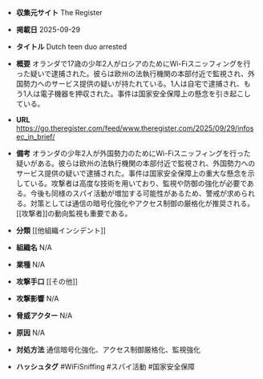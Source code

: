 - **収集元サイト**
The Register

- **掲載日**
2025-09-29

- **タイトル**
Dutch teen duo arrested

- **概要**
オランダで17歳の少年2人がロシアのためにWi-Fiスニッフィングを行った疑いで逮捕された。彼らは欧州の法執行機関の本部付近で監視され、外国勢力へのサービス提供の疑いが持たれている。1人は自宅で逮捕され、もう1人は電子機器を押収された。事件は国家安全保障上の懸念を引き起こしている。

- **URL**
https://go.theregister.com/feed/www.theregister.com/2025/09/29/infosec_in_brief/

- **備考**
オランダの少年2人が外国勢力のためにWi-Fiスニッフィングを行った疑いがある。彼らは欧州の法執行機関の本部付近で監視され、外国勢力へのサービス提供の疑いで逮捕された。事件は国家安全保障上の重大な懸念を示している。攻撃者は高度な技術を用いており、監視や防御の強化が必要である。今後も同様のスパイ活動が増加する可能性があるため、警戒が求められる。対策としては通信の暗号化強化やアクセス制御の厳格化が推奨される。[[攻撃者]]の動向監視も重要である。

- **分類**
[[他組織インシデント]]

- **組織名**
N/A

- **業種**
N/A

- **攻撃手口**
[[その他]]

- **攻撃影響**
N/A

- **脅威アクター**
N/A

- **原因**
N/A

- **対処方法**
通信暗号化強化、アクセス制御厳格化、監視強化

- **ハッシュタグ**
#WiFiSniffing #スパイ活動 #国家安全保障
